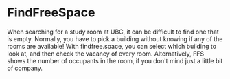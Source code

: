 # FindFreeSpace

When searching for a study room at UBC, it can be difficult to find one that is empty. Normally, you have to pick a building without knowing if any of the rooms are available! With findfree.space, you can select which building to look at, and then check the vacancy of every room. Alternatively, FFS shows the number of occupants in the room, if you don't mind just a little bit of company.
